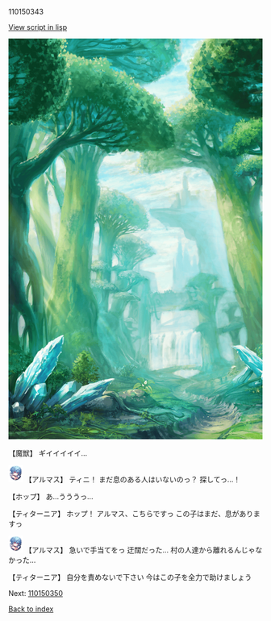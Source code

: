 110150343

[View script in lisp](../scripts/110150343.txt)

![forest.png](../images/backgrounds/forest.png)

【魔獣】
ギイイイイイ…

<img src="../images/units/3103811.png" alt="3103811.png" height="34"/>
【アルマス】
ティニ！
まだ息のある人はいないのっ？
探してっ…！

【ホップ】
あ…うううっ…

【ティターニア】
ホップ！
アルマス、こちらですっ
この子はまだ、息がありますっ

<img src="../images/units/3103811.png" alt="3103811.png" height="34"/>
【アルマス】
急いで手当てをっ
迂闊だった…
村の人達から離れるんじゃなかった…

【ティターニア】
自分を責めないで下さい
今はこの子を全力で助けましょう

Next: [110150350](110150350.md)

[Back to index](index.md)
